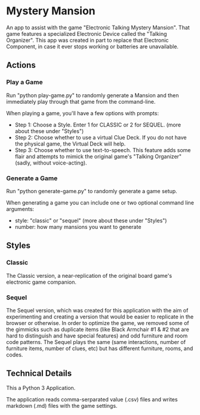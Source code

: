 # Mystery Mansion

An app to assist with the game "Electronic Talking Mystery Mansion".
That game features a specialized Electronic Device called the "Talking Organizer".
This app was created in part to replace that Electronic Component, in case it ever stops working or batteries are unavailable.

## Actions

### Play a Game

Run "python play-game.py" to randomly generate a Mansion and then immediately play through that game from the command-line.

When playing a game, you'll have a few options with prompts:

- Step 1: Choose a Style. Enter 1 for CLASSIC or 2 for SEQUEL. (more about these under "Styles")
- Step 2: Choose whether to use a virtual Clue Deck. If you do not have the physical game, the Virtual Deck will help.
- Step 3: Choose whether to use text-to-speech. This feature adds some flair and attempts to mimick the original game's "Talking Organizer" (sadly, without voice-acting).

### Generate a Game

Run "python generate-game.py" to randomly generate a game setup. 

When generating a game you can include one or two optional command line arguments:

- style: "classic" or "sequel" (more about these under "Styles")
- number: how many mansions you want to generate

## Styles

### Classic

The Classic version, a near-replication of the original board game's electronic game companion.

### Sequel

The Sequel version, which was created for this application with the aim of experimenting and creating a version that would be easier to replicate in the browser or otherwise.
In order to optimize the game, we removed some of the gimmicks such as duplicate items (like Black Armchair #1 & #2 that are hard to distinguish and have special features) and odd furniture and room code patterns.
The Sequel plays the same (same interactions, number of furniture items, number of clues, etc) but has different furniture, rooms, and codes.

## Technical Details

This a Python 3 Application. 

The application reads comma-serparated value (.csv) files and writes markdown (.md) files with the game settings.
